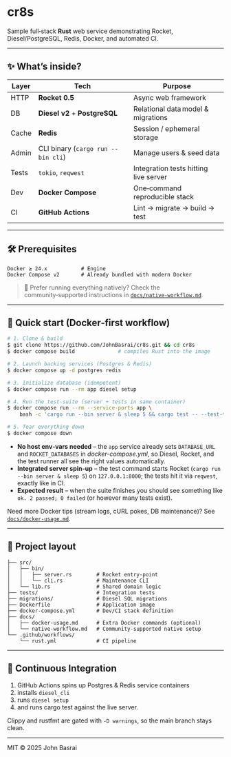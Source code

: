 # cr8s

Sample full‑stack **Rust** web service demonstrating Rocket, Diesel/PostgreSQL, Redis, Docker, and automated CI.

---

## ✨ What’s inside?

| Layer | Tech | Purpose |
|-------|------|---------|
| HTTP  | **Rocket 0.5** | Async web framework |
| DB    | **Diesel v2** + **PostgreSQL** | Relational data model & migrations |
| Cache | **Redis** | Session / ephemeral storage |
| Admin | CLI binary (`cargo run --bin cli`) | Manage users & seed data |
| Tests | `tokio`, `reqwest` | Integration tests hitting live server |
| Dev   | **Docker Compose** | One‑command reproducible stack |
| CI    | **GitHub Actions** | Lint → migrate → build → test |

---

## 🛠️ Prerequisites

```text
Docker ≥ 24.x           # Engine
Docker Compose v2       # Already bundled with modern Docker
```

> 📝 Prefer running everything natively? Check the community‑supported instructions in [`docs/native-workflow.md`](docs/native-workflow.md).

---

## 🚀 Quick start (Docker‑first workflow)

```bash
# 1. Clone & build
$ git clone https://github.com/JohnBasrai/cr8s.git && cd cr8s
$ docker compose build              # compiles Rust into the image

# 2. Launch backing services (Postgres & Redis)
$ docker compose up -d postgres redis

# 3. Initialize database (idempotent)
$ docker compose run --rm app diesel setup

# 4. Run the test-suite (server + tests in same container)
$ docker compose run --rm --service-ports app \
    bash -c 'cargo run --bin server & sleep 5 && cargo test -- --test-threads=1'

# 5. Tear everything down
$ docker compose down
```

* **No host env‑vars needed** – the `app` service already sets `DATABASE_URL` and `ROCKET_DATABASES` in *docker-compose.yml*, so Diesel, Rocket, and the test runner all see the right values automatically.
* **Integrated server spin-up** – the test command starts Rocket (`cargo run --bin server & sleep 5`) on `127.0.0.1:8000`; the tests hit it via `reqwest`, exactly like in CI.
* **Expected result** – when the suite finishes you should see something like `ok. 2 passed; 0 failed` (or however many tests exist).

Need more Docker tips (stream logs, cURL pokes, DB maintenance)? See [`docs/docker-usage.md`](docs/docker-usage.md).

---

## 📂 Project layout

```
├── src/
│   ├── bin/
│   │   ├── server.rs        # Rocket entry‑point
│   │   └── cli.rs           # Maintenance CLI
│   └── lib.rs               # Shared domain logic
├── tests/                   # Integration tests
├── migrations/              # Diesel SQL migrations
├── Dockerfile               # Application image
├── docker-compose.yml       # Dev/CI stack definition
├── docs/
│   ├── docker-usage.md      # Extra Docker commands (optional)
│   └── native-workflow.md   # Community‑supported native setup
└── .github/workflows/
    └── rust.yml             # CI pipeline
```

---

## 🧪 Continuous Integration

1) GitHub Actions spins up Postgres & Redis service containers
2) installs `diesel_cli`
3) runs `diesel setup`
4) and runs cargo test against the live server.

Clippy and rustfmt are gated with `-D warnings`, so the main branch stays clean.

---

MIT © 2025 John Basrai
